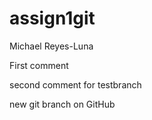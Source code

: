 # assign1git
Michael Reyes-Luna

First comment

second comment for testbranch




new git branch on GitHub
